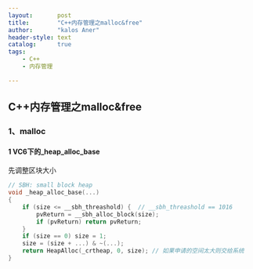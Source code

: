```yaml
---
layout:       post
title:        "C++内存管理之malloc&free"
author:       "kalos Aner"
header-style: text
catalog:      true
tags:
    - C++
    - 内存管理

---
```


## C++内存管理之malloc&free

### 1、malloc

#### 1 VC6下的_heap_alloc_base

先调整区块大小

```cpp
// SBH: small block heap
void _heap_alloc_base(...)
{
    if (size <= __sbh_threashold) {  // __sbh_threashold == 1016
        pvReturn = __sbh_alloc_block(size);
        if (pvReturn) return pvReturn;
    }
    if (size == 0) size = 1;
    size = (size + ...) & ~(...);
    return HeapAlloc(_crtheap, 0, size); // 如果申请的空间太大则交给系统
}
```

